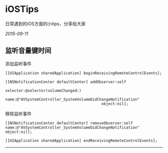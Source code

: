 # iOSTips
日常遇到的iOS方面的小tips，分享给大家


_2015-09-11_

## 监听音量键时间



添加监听事件

	[[UIApplication sharedApplication] beginReceivingRemoteControlEvents];
        
    [[NSNotificationCenter defaultCenter] addObserver:self
                                             selector:@selector(volumeChanged:)
                                                 name:@"AVSystemController_SystemVolumeDidChangeNotification"
                                               object:nil];
                                                   
移除监听事件

	[[NSNotificationCenter defaultCenter] removeObserver:self name:@"AVSystemController_SystemVolumeDidChangeNotification" object:nil];
    
    [[UIApplication sharedApplication] endReceivingRemoteControlEvents];
    
----    
                                       



